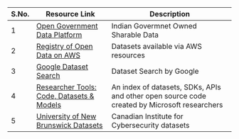 | **S.No.** | **Resource Link** | **Description** |
|-----------|-------------------|-----------------|
|1          | [Open Government Data Platform](https://www.data.gov.in/)| Indian Govermnet Owned Sharable Data |
|2          | [Registry of Open Data on AWS](https://registry.opendata.aws/) | Datasets available via AWS resources |
|3|  [Google Dataset Search](https://datasetsearch.research.google.com/) | Dataset Search by Google |
|4| [Researcher Tools: Code, Datasets & Models](https://www.microsoft.com/en-us/research/tools/?) | An index of datasets, SDKs, APIs and other open source code created by Microsoft researchers |
|5| [University of New Brunswick Datasets](https://www.unb.ca/cic/datasets/)|Canadian Institute for Cybersecurity datasets |

